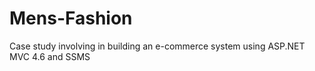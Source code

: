 # Mens-Fashion
Case study involving in building an e-commerce system using ASP.NET MVC 4.6 and SSMS
